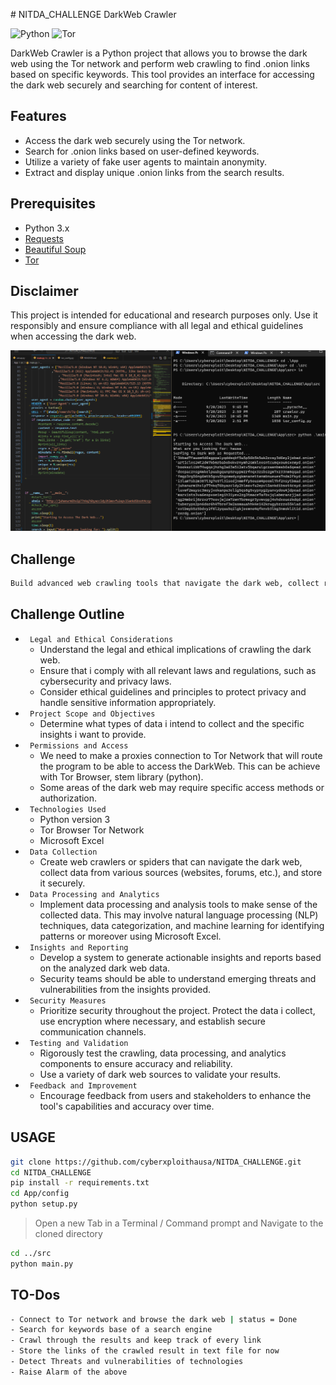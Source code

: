 ﻿﻿# NITDA_CHALLENGE DarkWeb Crawler

![Python](https://img.shields.io/badge/Python-3.x-blue)
![Tor](https://img.shields.io/badge/Tor-Support-green)

DarkWeb Crawler is a Python project that allows you to browse the dark web using the Tor network and perform web crawling to find .onion links based on specific keywords. This tool provides an interface for accessing the dark web securely and searching for content of interest.

## Features

- Access the dark web securely using the Tor network.
- Search for .onion links based on user-defined keywords.
- Utilize a variety of fake user agents to maintain anonymity.
- Extract and display unique .onion links from the search results.

## Prerequisites

- Python 3.x
- [Requests](https://pypi.org/project/requests/)
- [Beautiful Soup](https://pypi.org/project/beautifulsoup4/)
- [Tor](https://www.torproject.org/)

## Disclaimer
This project is intended for educational and research purposes only. Use it responsibly and ensure compliance with all legal and ethical guidelines when accessing the dark web.

![ScreenShot](image.png)
## Challenge
```bash
Build advanced web crawling tools that navigate the dark web, collect relevant data, and provide organizations with insights into emerging threats and vulnerabilities. This tool should feature an analytics to process and categorize unstructured dark web data, providing actionable insights to security teams
```
## Challenge Outline
- ` Legal and Ethical Considerations`
    - Understand the legal and ethical implications of crawling the dark web. 
    - Ensure that i comply with all relevant laws and regulations, such as cybersecurity and privacy laws.
    - Consider ethical guidelines and principles to protect privacy and handle sensitive information appropriately.
- ` Project Scope and Objectives`
    - Determine what types of data i intend to collect and the specific insights i want to provide.
- ` Permissions and Access`
    - We need to make a proxies connection to Tor Network that will route the program to be able to access the DarkWeb. This can be achieve with Tor Browser, stem library (python).
    - Some areas of the dark web may require specific access methods or authorization.
- ` Technologies Used`
    - Python version 3
    - Tor Browser Tor Network
    - Microsoft Excel
- ` Data Collection`
    - Create web crawlers or spiders that can navigate the dark web, collect data from various sources (websites, forums, etc.), and store it securely.
- ` Data Processing and Analytics`
    - Implement data processing and analysis tools to make sense of the collected data. This may involve natural language processing (NLP) techniques, data categorization, and machine learning for identifying patterns or moreover using Microsoft Excel.
- ` Insights and Reporting`
    - Develop a system to generate actionable insights and reports based on the analyzed dark web data. 
    - Security teams should be able to understand emerging threats and vulnerabilities from the insights provided.
- ` Security Measures`
    - Prioritize security throughout the project. Protect the data i collect, use encryption where necessary, and establish secure communication channels.
- ` Testing and Validation`
    - Rigorously test the crawling, data processing, and analytics components to ensure accuracy and reliability. 
    - Use a variety of dark web sources to validate your results.
- ` Feedback and Improvement`
    - Encourage feedback from users and stakeholders to enhance the tool's capabilities and accuracy over time.

## USAGE
```bash
git clone https://github.com/cyberxploithausa/NITDA_CHALLENGE.git
cd NITDA_CHALLENGE
pip install -r requirements.txt
cd App/config
python setup.py
```
> Open a new Tab in a Terminal / Command prompt and Navigate to the cloned directory

```bash
cd ../src
python main.py
```

## TO-Dos
```bash
- Connect to Tor network and browse the dark web | status = Done
- Search for keywords base of a search engine
- Crawl through the results and keep track of every link
- Store the links of the crawled result in text file for now
- Detect Threats and vulnerabilities of technologies
- Raise Alarm of the above
```